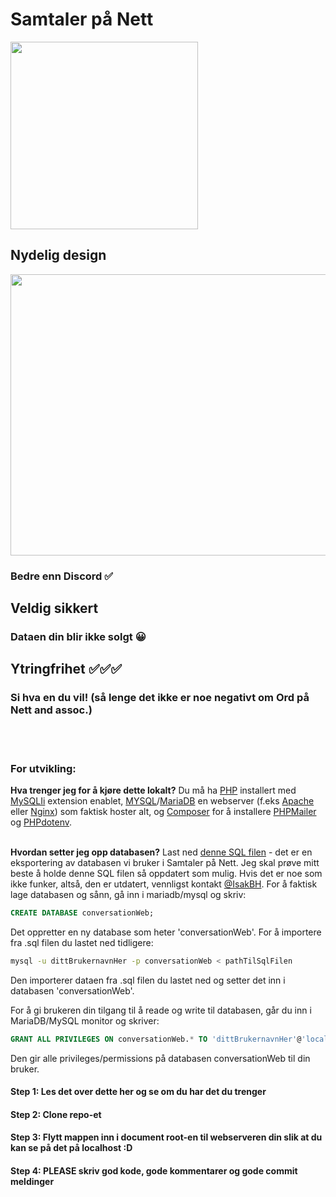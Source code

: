 
# Samtaler på Nett
<img src="https://github.com/user-attachments/assets/ce1fb91e-5326-441f-ad19-29a8d6192546" width="300" height="300">

## Nydelig design

<img src="https://github.com/user-attachments/assets/527c6362-8ad5-40d2-9b1b-11c3fd0b15a2" width="800" height="450">

### Bedre enn Discord ✅

## Veldig sikkert
### Dataen din blir ikke solgt 😀
<!--(her skal det være et bilde av et eller annet... sikkert noe som det i Ord på Nett readme-en, for eksempel den låsen)-->

## Ytringfrihet ✅✅✅
### Si hva en du vil! (så lenge det ikke er noe negativt om Ord på Nett and assoc.)
<!--(her skal det være et bilde av en mann som snakker eller noe, idk)-->

<br> <br>

### For utvikling:
**Hva trenger jeg for å kjøre dette lokalt?**
Du må ha [PHP](https://www.php.net) installert med [MySQLIi](https://www.php.net/manual/en/mysqli.installation.php) extension enablet, [MYSQL](https://www.mysql.com/)/[MariaDB](https://mariadb.org/) en webserver (f.eks [Apache](https://httpd.apache.org/) eller [Nginx](https://nginx.org)) som faktisk hoster alt, og [Composer](https://getcomposer.org) for å installere [PHPMailer](https://github.com/PHPMailer/PHPMailer) og [PHPdotenv](https://github.com/vlucas/phpdotenv).
<br> <br>

**Hvordan setter jeg opp databasen?** Last ned [denne SQL filen](https://github.com/IsakBH/isakbh/blob/main/assets/samtalerpanettutvikling.sql) - det er en eksportering av databasen vi bruker i Samtaler på Nett. Jeg skal prøve mitt beste å holde denne SQL filen så oppdatert som mulig. Hvis det er noe som ikke funker, altså, den er utdatert, vennligst kontakt [@IsakBH](https://www.github.com/IsakBH). For å faktisk lage databasen og sånn, gå inn i mariadb/mysql og skriv:
```sql
CREATE DATABASE conversationWeb;
```
Det oppretter en ny database som heter 'conversationWeb'.
For å importere fra .sql filen du lastet ned tidligere:
```bash
mysql -u dittBrukernavnHer -p conversationWeb < pathTilSqlFilen
```
Den importerer dataen fra .sql filen du lastet ned og setter det inn i databasen 'conversationWeb'.

For å gi brukeren din tilgang til å reade og write til databasen, går du inn i MariaDB/MySQL monitor og skriver:
```sql
GRANT ALL PRIVILEGES ON conversationWeb.* TO 'dittBrukernavnHer'@'localhost';
```
Den gir alle privileges/permissions på databasen conversationWeb til din bruker.
<br>

#### Step 1: Les det over dette her og se om du har det du trenger
#### Step 2: Clone repo-et
#### Step 3: Flytt mappen inn i document root-en til webserveren din slik at du kan se på det på localhost :D
#### Step 4: PLEASE skriv god kode, gode kommentarer og gode commit meldinger
